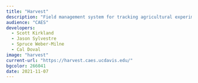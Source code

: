 ```yaml
---
title: "Harvest"
description: "Field management system for tracking agricultural experiments throughout their lifecycles -- including quote approval workflows, expense reporting, and automated billing."
audience: "CAES"
developers:
  - Scott Kirkland
  - Jason Sylvestre
  - Spruce Weber-Milne
  - Cal Doval
image: "harvest"
current-url: "https://harvest.caes.ucdavis.edu/"
bgcolor: 266041
date: 2021-11-07
---
```

